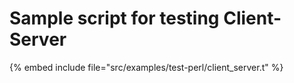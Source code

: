 # Sample script for testing Client-Server


{% embed include file="src/examples/test-perl/client_server.t" %}



